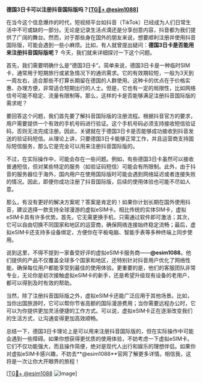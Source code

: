 **德国3日卡可以注册抖音国际版吗？[[TG💪+ @esim1088](https://t.me/s/esim1088)]**

在当今这个信息爆炸的时代，短视频平台如抖音（TikTok）已经成为人们日常生活中不可或缺的一部分。无论是记录生活点滴还是分享创意内容，抖音都为我们提供了广阔的舞台。然而，对于那些身在国外的朋友来说，想要顺利注册并使用抖音国际版，可能会遇到一些小麻烦。比如，有人就曾提出疑问：**德国3日卡是否能用来注册抖音国际版呢？** 今天，我们就来详细探讨一下这个问题。

首先，我们需要明确什么是“德国3日卡”。简单来说，德国3日卡是一种临时SIM卡，通常用于短期旅行或紧急情况下的通讯需求。它的有效期较短，一般为3天到一周左右，适合那些不打算长期留在德国的人群使用。这种卡的优点在于价格实惠、办理方便，非常适合短期出行的人士。但是，它也有一定的局限性，比如网络信号可能不稳定、流量有限制等。那么，这样的卡是否能够满足注册抖音国际版的需求呢？

要回答这个问题，我们首先要了解抖音国际版的注册流程。根据抖音官方的要求，用户需要提供一个有效的手机号码进行验证。这个手机号码必须支持接收短信验证码，否则无法完成注册。因此，关键就在于德国3日卡是否能够成功接收到抖音发送的验证码短信。从理论上讲，只要德国3日卡能够正常工作，并且运营商支持国际短信服务，那么它是完全可以用来注册抖音国际版的。

不过，在实际操作中，可能会存在一些问题。例如，有些德国3日卡虽然可以接收普通短信，但对某些特定的服务（如验证码短信）可能会有所限制。此外，由于抖音的服务器位于海外，国内用户在使用国际版时可能会遇到网络延迟或者连接失败的情况。因此，即便你成功注册了抖音国际版，后续的使用体验也可能不尽如人意。

那么，有没有更好的解决方案呢？答案是肯定的！如果你计划长期在国外使用抖音，建议选择一款支持全球漫游的虚拟eSIM卡。相比传统的实体SIM卡，虚拟eSIM卡具有许多优势。首先，它无需更换手机，只需通过软件即可激活；其次，它可以自由切换不同国家和地区的运营商，确保网络连接始终稳定流畅；最后，虚拟eSIM卡还支持多设备绑定，方便你在平板电脑、智能手表等多种终端上同步使用。

说到这里，不得不提到一家备受好评的虚拟eSIM卡服务商——**@esim1088**。他们提供的产品不仅覆盖全球多个国家和地区，还特别针对抖音用户优化了网络性能，确保每位用户都能享受到最佳的使用体验。更重要的是，他们的客服团队非常专业，无论你是初次接触虚拟eSIM卡的新手，还是希望升级现有设备的老用户，都可以得到及时有效的帮助。

当然，除了注册抖音国际版之外，虚拟eSIM卡还能广泛应用于其他场景。比如，当你出国旅游时，它可以帮你节省高额的国际漫游费用；当你需要远程办公时，它可以为你提供更加灵活便捷的工作方式。可以说，虚拟eSIM卡正在逐渐改变我们的生活方式，让沟通变得更加高效顺畅。

总结一下，德国3日卡理论上是可以用来注册抖音国际版的，但在实际操作中可能会遇到一些障碍。如果你想获得更优质的使用体验，不妨考虑一下虚拟eSIM卡。它们不仅功能强大，而且操作简便，绝对是现代人出行和娱乐的理想伴侣。如果你对虚拟eSIM卡感兴趣，不妨去**@esim1088**官网了解更多详情。相信我，这将是一次让你大开眼界的旅程！

[[TG💪+ @esim1088](https://t.me/s/esim1088) ![Image](https://i.postimg.cc/4NQfJmqS/Snipaste-2025-05-13-00-14-12.png)]